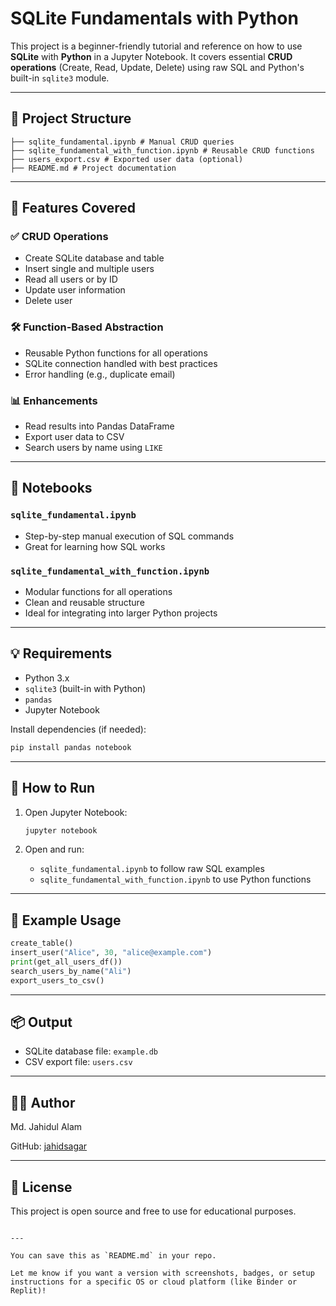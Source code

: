 # SQLite Fundamentals with Python

This project is a beginner-friendly tutorial and reference on how to use **SQLite** with **Python** in a Jupyter Notebook. It covers essential **CRUD operations** (Create, Read, Update, Delete) using raw SQL and Python's built-in `sqlite3` module.

---

## 📂 Project Structure
```text
├── sqlite_fundamental.ipynb # Manual CRUD queries
├── sqlite_fundamental_with_function.ipynb # Reusable CRUD functions
├── users_export.csv # Exported user data (optional)
├── README.md # Project documentation
```


---

## 🚀 Features Covered

### ✅ CRUD Operations

- Create SQLite database and table
- Insert single and multiple users
- Read all users or by ID
- Update user information
- Delete user

### 🛠️ Function-Based Abstraction

- Reusable Python functions for all operations
- SQLite connection handled with best practices
- Error handling (e.g., duplicate email)

### 📊 Enhancements

- Read results into Pandas DataFrame
- Export user data to CSV
- Search users by name using `LIKE`

---

## 📒 Notebooks

### `sqlite_fundamental.ipynb`

- Step-by-step manual execution of SQL commands
- Great for learning how SQL works

### `sqlite_fundamental_with_function.ipynb`

- Modular functions for all operations
- Clean and reusable structure
- Ideal for integrating into larger Python projects

---

## 💡 Requirements

- Python 3.x
- `sqlite3` (built-in with Python)
- `pandas`
- Jupyter Notebook

Install dependencies (if needed):

```bash
pip install pandas notebook
```
---

## 🏁 How to Run

1. Open Jupyter Notebook:

   ```bash
   jupyter notebook
   ```

2. Open and run:

   * `sqlite_fundamental.ipynb` to follow raw SQL examples
   * `sqlite_fundamental_with_function.ipynb` to use Python functions

---

## 📝 Example Usage

```python
create_table()
insert_user("Alice", 30, "alice@example.com")
print(get_all_users_df())
search_users_by_name("Ali")
export_users_to_csv()
```

---

## 📦 Output

* SQLite database file: `example.db`
* CSV export file: `users.csv`

---

## 🧑‍💻 Author

Md. Jahidul Alam

GitHub: [jahidsagar](https://github.com/jahidsagar)

---

## 📜 License

This project is open source and free to use for educational purposes.

```

---

You can save this as `README.md` in your repo.

Let me know if you want a version with screenshots, badges, or setup instructions for a specific OS or cloud platform (like Binder or Replit)!
```
